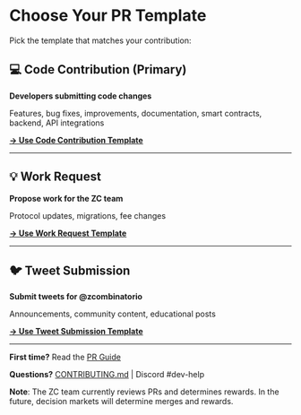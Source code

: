 # Choose Your PR Template

Pick the template that matches your contribution:

## 💻 Code Contribution (Primary)
**Developers submitting code changes**

Features, bug fixes, improvements, documentation, smart contracts, backend, API integrations

**[→ Use Code Contribution Template](?template=code_contribution.md)**

---

## 💡 Work Request
**Propose work for the ZC team**

Protocol updates, migrations, fee changes

**[→ Use Work Request Template](?template=work_request.md)**

---

## 🐦 Tweet Submission
**Submit tweets for @zcombinatorio**

Announcements, community content, educational posts

**[→ Use Tweet Submission Template](?template=tweet_submission.md)**

---

**First time?** Read the [PR Guide](../PR_GUIDE.md)

**Questions?** [CONTRIBUTING.md](../CONTRIBUTING.md) | Discord #dev-help

**Note**: The ZC team currently reviews PRs and determines rewards. In the future, decision markets will determine merges and rewards.